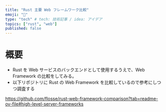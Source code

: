 ```yaml
---
title: "Rust 主要 Web フレームワーク比較"
emoji: "📌"
type: "tech" # tech: 技術記事 / idea: アイデア
topics: ["rust", "web"]
published: false
---
```


# 概要

- Rust を Web サービスのバックエンドとして使用するうえで、Web Framework の比較をしてみる。
- 以下リポジトリに Rust の Web Framework を比較しているので参考にしつつ調査する

https://github.com/flosse/rust-web-framework-comparison?tab=readme-ov-file#high-level-server-frameworks

